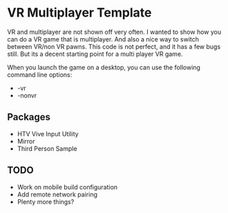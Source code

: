 # VR Multiplayer Template
 
VR and multiplayer are not shown off very often. I wanted to show how you can do a VR game that is multiplayer. And also a nice way to switch between VR/non VR pawns. This code is not perfect, and it has a few bugs still. But its a decent starting point for a multi player VR game.


When you launch the game on a desktop, you can use the following command line options:

* -vr
* -nonvr

## Packages
 * HTV Vive Input Utility
 * Mirror
 * Third Person Sample


## TODO
* Work on mobile build configuration
* Add remote network pairing
* Plenty more things?